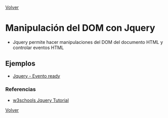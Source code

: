 [Volver](../../../)
# Manipulación del DOM con Jquery
- Jquery permite hacer manipulaciones del DOM del documento HTML y controlar eventos HTML

## Ejemplos 
- [Jquery - Evento ready](./01/) 

### Referencias
- [w3schools Jquery Tutorial](https://www.w3schools.com/jquery/)


[Volver](../../../)